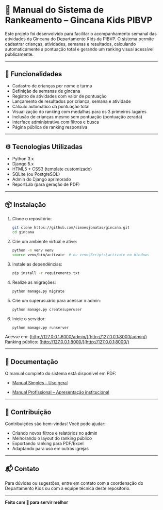 # 📝 Manual do Sistema de Rankeamento – Gincana Kids PIBVP

Este projeto foi desenvolvido para facilitar o acompanhamento semanal das atividades da Gincana do Departamento Kids da PIBVP. O sistema permite cadastrar crianças, atividades, semanas e resultados, calculando automaticamente a pontuação total e gerando um ranking visual acessível publicamente.

---

## 🚀 Funcionalidades

- Cadastro de crianças por nome e turma
- Definição de semanas de gincana
- Registro de atividades com valor de pontuação
- Lançamento de resultados por criança, semana e atividade
- Cálculo automático da pontuação total
- Visualização do ranking com medalhas para os 3 primeiros lugares
- Inclusão de crianças mesmo sem pontuação (pontuação zerada)
- Interface administrativa com filtros e busca
- Página pública de ranking responsiva

---

## ⚙️ Tecnologias Utilizadas

- Python 3.x
- Django 5.x
- HTML5 + CSS3 (template customizado)
- SQLite (ou PostgreSQL)
- Admin do Django aprimorado
- ReportLab (para geração de PDF)

---

## 📦 Instalação

1. Clone o repositório:
   ```bash
   git clone https://github.com/simoesjonatas/gincana.git
   cd gincana
   ```

2. Crie um ambiente virtual e ative:
   ```bash
   python -m venv venv
   source venv/bin/activate  # ou venv\Scripts\activate no Windows
   ```

3. Instale as dependências:
   ```bash
   pip install -r requirements.txt
   ```

4. Realize as migrações:
   ```bash
   python manage.py migrate
   ```

5. Crie um superusuário para acessar o admin:
   ```bash
   python manage.py createsuperuser
   ```

6. Inicie o servidor:
   ```bash
   python manage.py runserver
   ```

Acesse em: [http://127.0.0.1:8000/admin/](http://127.0.0.1:8000/admin/)  
Ranking público: [http://127.0.0.1:8000/](http://127.0.0.1:8000/)

---

## 📄 Documentação

O manual completo do sistema está disponível em PDF:

- [Manual Simples – Uso geral](./docs/manual_gincana_kids_pibvp_custom.pdf)
<!-- - [Manual Simples – Uso geral](./docs/manual_gincana_kids_pibvp.pdf) -->
- [Manual Profissional – Apresentação institucional](./docs/manual_gincana_kids_pibvp_pro.pdf)

---

## 🙌 Contribuição

Contribuições são bem-vindas! Você pode ajudar:

- Criando novos filtros e relatórios no admin
- Melhorando o layout do ranking público
- Exportando ranking para PDF/Excel
- Adaptando para uso em outras igrejas

---

## 📬 Contato

Para dúvidas ou sugestões, entre em contato com a coordenação do Departamento Kids ou com a equipe técnica deste repositório.

---

**Feito com 💛 para servir melhor**
